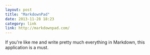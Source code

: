 ```yaml
---
layout: post
title: "MarkdownPad"
date: 2013-11-28 18:23
category: link
link: http://markdownpad.com/
---
```


If you're like me and write pretty much everything in Markdown, this application is a must.

